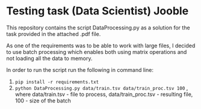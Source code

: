 # Testing task (Data Scientist) Jooble

This repository contains the script DataProcessing.py as a solution for the task provided in the attached .pdf file.

As one of the requirements was to be able to work with large files, I decided to use batch processing 
which enables both using matrix operations and not loading all the data to memory.

In order to run the script run the following in command line:
1) ```pip install -r requirements.txt ```
2) ```python DataProcessing.py data/train.tsv data/train_proc.tsv 100```
, where data/train.tsv - file to process, data/train_proc.tsv - resulting file, 100 - size of the batch 